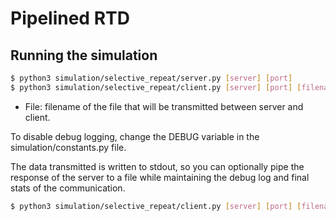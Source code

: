 # Pipelined RTD

## Running the simulation

```bash
$ python3 simulation/selective_repeat/server.py [server] [port]
$ python3 simulation/selective_repeat/client.py [server] [port] [filename]
```

- File: filename of the file that will be transmitted between server and client.

To disable debug logging, change the DEBUG variable in the simulation/constants.py
file.

The data transmitted is written to stdout, so you can optionally pipe
the response of the server to a file while maintaining the debug log
and final stats of the communication.

```bash
$ python3 simulation/selective_repeat/client.py [server] [port] [filename] 1> output_file
```
